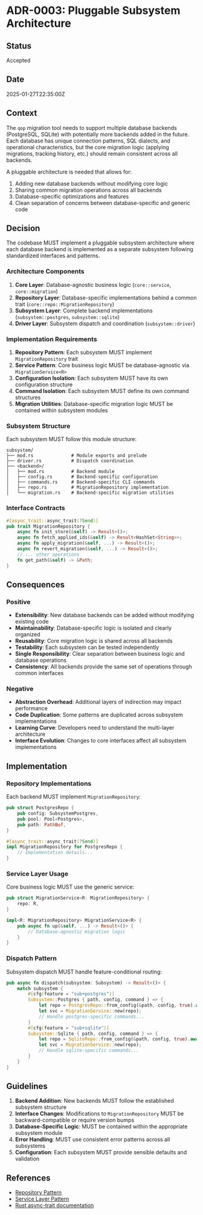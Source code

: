 # ADR-0003: Pluggable Subsystem Architecture

## Status

Accepted

## Date

2025-01-27T22:35:00Z

## Context

The `qop` migration tool needs to support multiple database backends (PostgreSQL, SQLite) with potentially more backends added in the future. Each database has unique connection patterns, SQL dialects, and operational characteristics, but the core migration logic (applying migrations, tracking history, etc.) should remain consistent across all backends.

A pluggable architecture is needed that allows for:
1. Adding new database backends without modifying core logic
2. Sharing common migration operations across all backends
3. Database-specific optimizations and features
4. Clean separation of concerns between database-specific and generic code

## Decision

The codebase MUST implement a pluggable subsystem architecture where each database backend is implemented as a separate subsystem following standardized interfaces and patterns.

### Architecture Components

1. **Core Layer**: Database-agnostic business logic (`core::service`, `core::migration`)
2. **Repository Layer**: Database-specific implementations behind a common trait (`core::repo::MigrationRepository`)
3. **Subsystem Layer**: Complete backend implementations (`subsystem::postgres`, `subsystem::sqlite`)
4. **Driver Layer**: Subsystem dispatch and coordination (`subsystem::driver`)

### Implementation Requirements

1. **Repository Pattern**: Each subsystem MUST implement `MigrationRepository` trait
2. **Service Pattern**: Core business logic MUST be database-agnostic via `MigrationService<R>`
3. **Configuration Isolation**: Each subsystem MUST have its own configuration structure
4. **Command Isolation**: Each subsystem MUST define its own command structures
5. **Migration Utilities**: Database-specific migration logic MUST be contained within subsystem modules

### Subsystem Structure

Each subsystem MUST follow this module structure:
```
subsystem/
├── mod.rs              # Module exports and prelude
├── driver.rs           # Dispatch coordination
├── <backend>/
│   ├── mod.rs          # Backend module
│   ├── config.rs       # Backend-specific configuration
│   ├── commands.rs     # Backend-specific CLI commands
│   ├── repo.rs         # MigrationRepository implementation
│   └── migration.rs    # Backend-specific migration utilities
```

### Interface Contracts

```rust
#[async_trait::async_trait(?Send)]
pub trait MigrationRepository {
    async fn init_store(&self) -> Result<()>;
    async fn fetch_applied_ids(&self) -> Result<HashSet<String>>;
    async fn apply_migration(&self, ...) -> Result<()>;
    async fn revert_migration(&self, ...) -> Result<()>;
    // ... other operations
    fn get_path(&self) -> &Path;
}
```

## Consequences

### Positive

- **Extensibility**: New database backends can be added without modifying existing code
- **Maintainability**: Database-specific logic is isolated and clearly organized
- **Reusability**: Core migration logic is shared across all backends
- **Testability**: Each subsystem can be tested independently
- **Single Responsibility**: Clear separation between business logic and database operations
- **Consistency**: All backends provide the same set of operations through common interfaces

### Negative

- **Abstraction Overhead**: Additional layers of indirection may impact performance
- **Code Duplication**: Some patterns are duplicated across subsystem implementations
- **Learning Curve**: Developers need to understand the multi-layer architecture
- **Interface Evolution**: Changes to core interfaces affect all subsystem implementations

## Implementation

### Repository Implementations

Each backend MUST implement `MigrationRepository`:
```rust
pub struct PostgresRepo {
    pub config: SubsystemPostgres,
    pub pool: Pool<Postgres>,
    pub path: PathBuf,
}

#[async_trait::async_trait(?Send)]
impl MigrationRepository for PostgresRepo {
    // Implementation details...
}
```

### Service Layer Usage

Core business logic MUST use the generic service:
```rust
pub struct MigrationService<R: MigrationRepository> {
    repo: R,
}

impl<R: MigrationRepository> MigrationService<R> {
    pub async fn up(&self, ...) -> Result<()> {
        // Database-agnostic migration logic
    }
}
```

### Dispatch Pattern

Subsystem dispatch MUST handle feature-conditional routing:
```rust
pub async fn dispatch(subsystem: Subsystem) -> Result<()> {
    match subsystem {
        #[cfg(feature = "sub+postgres")]
        Subsystem::Postgres { path, config, command } => {
            let repo = PostgresRepo::from_config(&path, config, true).await?;
            let svc = MigrationService::new(repo);
            // Handle postgres-specific commands...
        }
        #[cfg(feature = "sub+sqlite")]
        Subsystem::Sqlite { path, config, command } => {
            let repo = SqliteRepo::from_config(&path, config, true).await?;
            let svc = MigrationService::new(repo);
            // Handle sqlite-specific commands...
        }
    }
}
```

## Guidelines

1. **Backend Addition**: New backends MUST follow the established subsystem structure
2. **Interface Changes**: Modifications to `MigrationRepository` MUST be backward-compatible or require version bumps
3. **Database-Specific Logic**: MUST be contained within the appropriate subsystem module
4. **Error Handling**: MUST use consistent error patterns across all subsystems
5. **Configuration**: Each subsystem MUST provide sensible defaults and validation

## References

- [Repository Pattern](https://martinfowler.com/eaaCatalog/repository.html)
- [Service Layer Pattern](https://martinfowler.com/eaaCatalog/serviceLayer.html)
- [Rust async-trait documentation](https://docs.rs/async-trait/)
